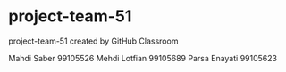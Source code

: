# project-team-51
project-team-51 created by GitHub Classroom

Mahdi Saber 99105526
Mehdi Lotfian 99105689
Parsa Enayati 99105623
